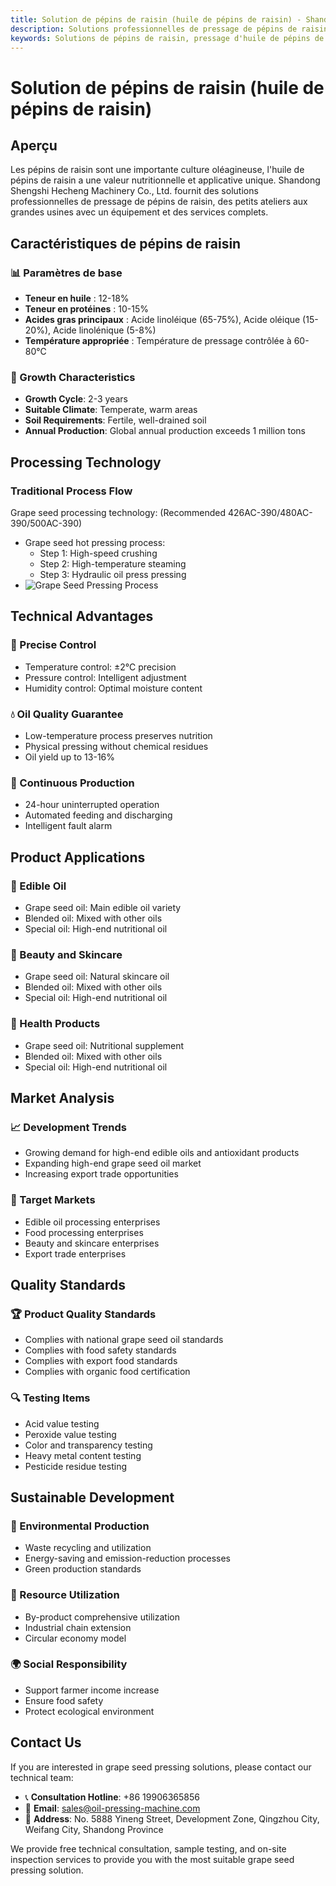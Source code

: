 ```yaml
---
title: Solution de pépins de raisin (huile de pépins de raisin) - Shandong Shengshi Hecheng Machinery Co., Ltd.
description: Solutions professionnelles de pressage de pépins de raisin, fournissant des équipements et services techniques de transformation d'huile de pépins de raisin, teneur en huile 12-18%, riche en acide linoléique, utilisant le processus de pressage à chaud pour assurer le rendement en huile, répondant aux besoins d'huiles alimentaires haut de gamme et de produits antioxydants.
keywords: Solutions de pépins de raisin, pressage d'huile de pépins de raisin, équipement de transformation de pépins de raisin, ligne de production d'huile de pépins de raisin, processus de pressage à chaud de pépins de raisin, presse à huile de pépins de raisin, extraction d'huile de pépins de raisin, transformation de graines oléagineuses de pépins de raisin, équipement de pressage d'huile de pépins de raisin, équipement de production d'huile de pépins de raisin
---
```


# Solution de pépins de raisin (huile de pépins de raisin)

## Aperçu

Les pépins de raisin sont une importante culture oléagineuse, l'huile de pépins de raisin a une valeur nutritionnelle et applicative unique. Shandong Shengshi Hecheng Machinery Co., Ltd. fournit des solutions professionnelles de pressage de pépins de raisin, des petits ateliers aux grandes usines avec un équipement et des services complets.

## Caractéristiques de pépins de raisin

### 📊 Paramètres de base
- **Teneur en huile** : 12-18%
- **Teneur en protéines** : 10-15%
- **Acides gras principaux** : Acide linoléique (65-75%), Acide oléique (15-20%), Acide linolénique (5-8%)
- **Température appropriée** : Température de pressage contrôlée à 60-80℃

### 🌱 Growth Characteristics
- **Growth Cycle**: 2-3 years
- **Suitable Climate**: Temperate, warm areas
- **Soil Requirements**: Fertile, well-drained soil
- **Annual Production**: Global annual production exceeds 1 million tons

## Processing Technology

### Traditional Process Flow
Grape seed processing technology: (Recommended 426AC-390/480AC-390/500AC-390)
 + Grape seed hot pressing process:
    + Step 1: High-speed crushing
    + Step 2: High-temperature steaming
    + Step 3: Hydraulic oil press pressing
 + ![Grape Seed Pressing Process](/images/葡萄籽热榨工艺_Hot%20pressing%20process%20of%20grape%20seeds_.png)

## Technical Advantages

### 🎯 Precise Control
- Temperature control: ±2℃ precision
- Pressure control: Intelligent adjustment
- Humidity control: Optimal moisture content

### 💧 Oil Quality Guarantee
- Low-temperature process preserves nutrition
- Physical pressing without chemical residues
- Oil yield up to 13-16%

### 🔄 Continuous Production
- 24-hour uninterrupted operation
- Automated feeding and discharging
- Intelligent fault alarm

## Product Applications

### 🍳 Edible Oil
- Grape seed oil: Main edible oil variety
- Blended oil: Mixed with other oils
- Special oil: High-end nutritional oil

### 💄 Beauty and Skincare
- Grape seed oil: Natural skincare oil
- Blended oil: Mixed with other oils
- Special oil: High-end nutritional oil

### 💊 Health Products
- Grape seed oil: Nutritional supplement
- Blended oil: Mixed with other oils
- Special oil: High-end nutritional oil

## Market Analysis

### 📈 Development Trends
- Growing demand for high-end edible oils and antioxidant products
- Expanding high-end grape seed oil market
- Increasing export trade opportunities

### 🎯 Target Markets
- Edible oil processing enterprises
- Food processing enterprises
- Beauty and skincare enterprises
- Export trade enterprises

## Quality Standards

### 🏆 Product Quality Standards
- Complies with national grape seed oil standards
- Complies with food safety standards
- Complies with export food standards
- Complies with organic food certification

### 🔍 Testing Items
- Acid value testing
- Peroxide value testing
- Color and transparency testing
- Heavy metal content testing
- Pesticide residue testing

## Sustainable Development

### 🌱 Environmental Production
- Waste recycling and utilization
- Energy-saving and emission-reduction processes
- Green production standards

### 🔄 Resource Utilization
- By-product comprehensive utilization
- Industrial chain extension
- Circular economy model

### 🌍 Social Responsibility
- Support farmer income increase
- Ensure food safety
- Protect ecological environment

## Contact Us

If you are interested in grape seed pressing solutions, please contact our technical team:

- 📞 **Consultation Hotline**: +86 19906365856
- 📧 **Email**: sales@oil-pressing-machine.com
- 📍 **Address**: No. 5888 Yineng Street, Development Zone, Qingzhou City, Weifang City, Shandong Province

We provide free technical consultation, sample testing, and on-site inspection services to provide you with the most suitable grape seed pressing solution.